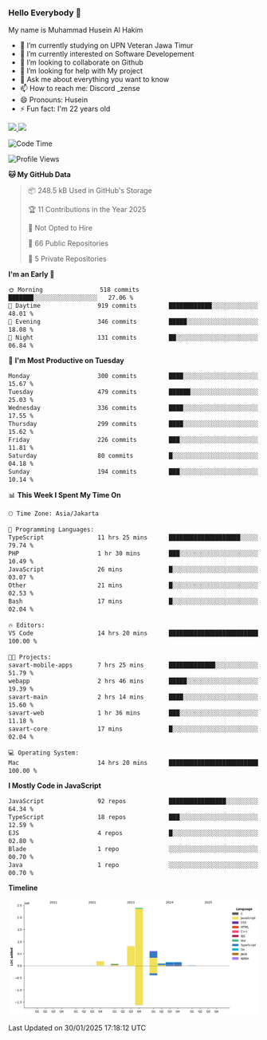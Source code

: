 ### Hello Everybody 👋

My name is Muhammad Husein Al Hakim

- 🔭 I’m currently studying on UPN Veteran Jawa Timur
- 🌱 I’m currently interested on Software Developement
- 👯 I’m looking to collaborate on Github
- 🤔 I’m looking for help with My project
- 💬 Ask me about everything you want to know
- 📫 How to reach me: Discord _zense
- 😄 Pronouns: Husein
- ⚡ Fun fact: I'm 22 years old

<p align="left">
<a href="https://github.com/huseinhq">
  <img height="180em" src="https://github-readme-stats-eight-theta.vercel.app/api?username=huseinhq&show_icons=true&theme=algolia&include_all_commits=true&count_private=true"/>
  <img height="180em" src="https://github-readme-stats-eight-theta.vercel.app/api/top-langs/?username=huseinhq&layout=compact&langs_count=8&theme=algolia"/>
</a>
</p>

<!--START_SECTION:waka-->
![Code Time](http://img.shields.io/badge/Code%20Time-1%2C798%20hrs%2057%20mins-blue)

![Profile Views](http://img.shields.io/badge/Profile%20Views-0-blue)

**🐱 My GitHub Data** 

> 📦 248.5 kB Used in GitHub's Storage 
 > 
> 🏆 11 Contributions in the Year 2025
 > 
> 🚫 Not Opted to Hire
 > 
> 📜 66 Public Repositories 
 > 
> 🔑 5 Private Repositories 
 > 
**I'm an Early 🐤** 

```text
🌞 Morning                518 commits         ███████░░░░░░░░░░░░░░░░░░   27.06 % 
🌆 Daytime                919 commits         ████████████░░░░░░░░░░░░░   48.01 % 
🌃 Evening                346 commits         █████░░░░░░░░░░░░░░░░░░░░   18.08 % 
🌙 Night                  131 commits         ██░░░░░░░░░░░░░░░░░░░░░░░   06.84 % 
```
📅 **I'm Most Productive on Tuesday** 

```text
Monday                   300 commits         ████░░░░░░░░░░░░░░░░░░░░░   15.67 % 
Tuesday                  479 commits         ██████░░░░░░░░░░░░░░░░░░░   25.03 % 
Wednesday                336 commits         ████░░░░░░░░░░░░░░░░░░░░░   17.55 % 
Thursday                 299 commits         ████░░░░░░░░░░░░░░░░░░░░░   15.62 % 
Friday                   226 commits         ███░░░░░░░░░░░░░░░░░░░░░░   11.81 % 
Saturday                 80 commits          █░░░░░░░░░░░░░░░░░░░░░░░░   04.18 % 
Sunday                   194 commits         ███░░░░░░░░░░░░░░░░░░░░░░   10.14 % 
```


📊 **This Week I Spent My Time On** 

```text
🕑︎ Time Zone: Asia/Jakarta

💬 Programming Languages: 
TypeScript               11 hrs 25 mins      ████████████████████░░░░░   79.74 % 
PHP                      1 hr 30 mins        ███░░░░░░░░░░░░░░░░░░░░░░   10.49 % 
JavaScript               26 mins             █░░░░░░░░░░░░░░░░░░░░░░░░   03.07 % 
Other                    21 mins             █░░░░░░░░░░░░░░░░░░░░░░░░   02.53 % 
Bash                     17 mins             █░░░░░░░░░░░░░░░░░░░░░░░░   02.04 % 

🔥 Editors: 
VS Code                  14 hrs 20 mins      █████████████████████████   100.00 % 

🐱‍💻 Projects: 
savart-mobile-apps       7 hrs 25 mins       █████████████░░░░░░░░░░░░   51.79 % 
webapp                   2 hrs 46 mins       █████░░░░░░░░░░░░░░░░░░░░   19.39 % 
savart-main              2 hrs 14 mins       ████░░░░░░░░░░░░░░░░░░░░░   15.60 % 
savart-web               1 hr 36 mins        ███░░░░░░░░░░░░░░░░░░░░░░   11.18 % 
savart-core              17 mins             █░░░░░░░░░░░░░░░░░░░░░░░░   02.04 % 

💻 Operating System: 
Mac                      14 hrs 20 mins      █████████████████████████   100.00 % 
```

**I Mostly Code in JavaScript** 

```text
JavaScript               92 repos            ████████████████░░░░░░░░░   64.34 % 
TypeScript               18 repos            ███░░░░░░░░░░░░░░░░░░░░░░   12.59 % 
EJS                      4 repos             █░░░░░░░░░░░░░░░░░░░░░░░░   02.80 % 
Blade                    1 repo              ░░░░░░░░░░░░░░░░░░░░░░░░░   00.70 % 
Java                     1 repo              ░░░░░░░░░░░░░░░░░░░░░░░░░   00.70 % 
```



**Timeline**

![Lines of Code chart](https://raw.githubusercontent.com/HuseinHQ/HuseinHQ/main/assets/bar_graph.png)


 Last Updated on 30/01/2025 17:18:12 UTC
<!--END_SECTION:waka-->
